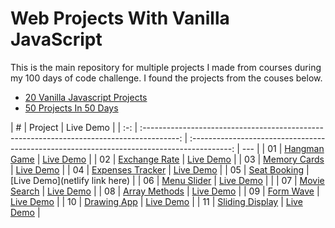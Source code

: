 # Web Projects With Vanilla JavaScript

This is the main repository for multiple projects I made from courses during my 100 days of code challenge. I found the projects from the couses below.

- [20 Vanilla Javascript Projects](https://www.traversymedia.com/20-Vanilla-JavaScript-Projects)
- [50 Projects In 50 Days](https://www.traversymedia.com/50-Projects-In-50-Days)

|  #  |                                          Project                                          |                                         Live Demo                                          |
| :-: | :---------------------------------------------------------------------------------------: | :----------------------------------------------------------------------------------------: | --- |
| 01  |       [Hangman Game](https://github.com/bruceathy/100DaysOfCode/tree/main/hangman)        |    [Live Demo](https://6617dd5e6a561204d9d72469--steady-salamander-e4229a.netlify.app/)    |
| 02  |    [Exchange Rate](https://github.com/bruceathy/100DaysOfCode/tree/main/exchange-rate)    |    [Live Demo](https://6617dba4470d70041b67738f--beautiful-cajeta-ac665c.netlify.app/)     |
| 03  |     [Memory Cards](https://github.com/bruceathy/100DaysOfCode/tree/main/memory-cards)     |     [Live Demo](https://6617dd8a8af24c05e25a2240--lambent-belekoy-e8c285.netlify.app/)     |
| 04  | [Expenses Tracker](https://github.com/bruceathy/100DaysOfCode/tree/main/expenses-tracker) |    [Live Demo](https://6617dbd4f296e003e62bd155--tranquil-empanada-af44a8.netlify.app/)    |
| 05  |  [Seat Booking](https://github.com/bruceathy/100DaysOfCode/tree/main/movie-seat-booking)  |                               [Live Demo](netlify link here)                               |
| 06  |      [Menu Slider](https://github.com/bruceathy/100DaysOfCode/tree/main/menu-slider)      |      [Live Demo](https://6617dca88af24c04e95a2185--beamish-scone-f4ed6b.netlify.app/)      |     |
| 07  |      [Movie Search](https://github.com/bruceathy/100DaysOfCode/tree/main/movie-app)       |    [Live Demo](https://6617ddc78dd9890ac1ae5624--fantastic-daifuku-4bc4eb.netlify.app/)    |
| 08  |  [Array Methods](https://github.com/bruceathy/100DaysOfCode/tree/main/dom-array-method)   |                 [Live Demo](https://friendly-meringue-4da5f9.netlify.app/)                 |
| 09  |        [Form Wave](https://github.com/bruceathy/100DaysOfCode/tree/main/form-wave)        |      [Live Demo](https://6617dd342b555d04ec3d039b--magenta-bunny-ad6fa4.netlify.app/)      |
| 10  |      [Drawing App](https://github.com/bruceathy/100DaysOfCode/tree/main/drawing-app)      | [Live Demo](nhttps://6617df1f8dd9890ce9ae518a--statuesque-brigadeiros-5441bd.netlify.app/) |
| 11  |  [Sliding Display](https://github.com/bruceathy/100DaysOfCode/tree/main/sliding-display)  |    [Live Demo](https://6617dfc4a33ae107989fdda2--capable-valkyrie-5c7085.netlify.app/)     |

